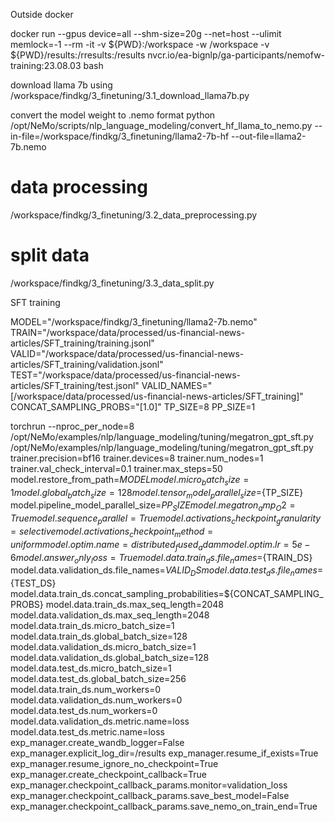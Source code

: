 Outside docker

docker run --gpus device=all --shm-size=20g --net=host --ulimit memlock=-1 --rm -it -v ${PWD}:/workspace -w /workspace -v ${PWD}/results:/rresults:/results nvcr.io/ea-bignlp/ga-participants/nemofw-training:23.08.03 bash

download llama 7b using /workspace/findkg/3_finetuning/3.1_download_llama7b.py

convert the model weight to .nemo format
python /opt/NeMo/scripts/nlp_language_modeling/convert_hf_llama_to_nemo.py --in-file=/workspace/findkg/3_finetuning/llama2-7b-hf --out-file=llama2-7b.nemo

# data processing
/workspace/findkg/3_finetuning/3.2_data_preprocessing.py 

# split data
/workspace/findkg/3_finetuning/3.3_data_split.py

SFT training 

MODEL="/workspace/findkg/3_finetuning/llama2-7b.nemo"
TRAIN="/workspace/data/processed/us-financial-news-articles/SFT_training/training.jsonl"
VALID="/workspace/data/processed/us-financial-news-articles/SFT_training/validation.jsonl"
TEST="/workspace/data/processed/us-financial-news-articles/SFT_training/test.jsonl"
VALID_NAMES="[/workspace/data/processed/us-financial-news-articles/SFT_training]"
CONCAT_SAMPLING_PROBS="[1.0]"
TP_SIZE=8
PP_SIZE=1

torchrun --nproc_per_node=8 /opt/NeMo/examples/nlp/language_modeling/tuning/megatron_gpt_sft.py /opt/NeMo/examples/nlp/language_modeling/tuning/megatron_gpt_sft.py    trainer.precision=bf16    trainer.devices=8    trainer.num_nodes=1    trainer.val_check_interval=0.1    trainer.max_steps=50    model.restore_from_path=${MODEL}    model.micro_batch_size=1    model.global_batch_size=128    model.tensor_model_parallel_size=${TP_SIZE}    model.pipeline_model_parallel_size=${PP_SIZE}    model.megatron_amp_O2=True    model.sequence_parallel=True    model.activations_checkpoint_granularity=selective    model.activations_checkpoint_method=uniform    model.optim.name=distributed_fused_adam    model.optim.lr=5e-6    model.answer_only_loss=True    model.data.train_ds.file_names=${TRAIN_DS}    model.data.validation_ds.file_names=${VALID_DS}    model.data.test_ds.file_names=${TEST_DS}    model.data.train_ds.concat_sampling_probabilities=${CONCAT_SAMPLING_PROBS}    model.data.train_ds.max_seq_length=2048    model.data.validation_ds.max_seq_length=2048    model.data.train_ds.micro_batch_size=1    model.data.train_ds.global_batch_size=128    model.data.validation_ds.micro_batch_size=1    model.data.validation_ds.global_batch_size=128    model.data.test_ds.micro_batch_size=1    model.data.test_ds.global_batch_size=256    model.data.train_ds.num_workers=0    model.data.validation_ds.num_workers=0    model.data.test_ds.num_workers=0    model.data.validation_ds.metric.name=loss    model.data.test_ds.metric.name=loss    exp_manager.create_wandb_logger=False    exp_manager.explicit_log_dir=/results    exp_manager.resume_if_exists=True    exp_manager.resume_ignore_no_checkpoint=True    exp_manager.create_checkpoint_callback=True    exp_manager.checkpoint_callback_params.monitor=validation_loss    exp_manager.checkpoint_callback_params.save_best_model=False    exp_manager.checkpoint_callback_params.save_nemo_on_train_end=True